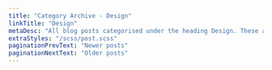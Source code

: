 ```yaml
---
title: "Category Archive - Design"
linkTitle: "Design"
metaDesc: "All blog posts categorised under the heading Design. These are updated on a regular basis so do check back for updates."
extraStyles: "/scss/post.scss"
paginationPrevText: "Newer posts"
paginationNextText: "Older posts"
---
```

